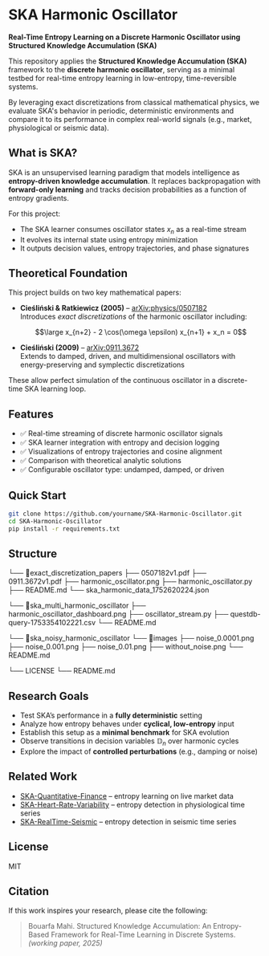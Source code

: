 # SKA Harmonic Oscillator


**Real-Time Entropy Learning on a Discrete Harmonic Oscillator using Structured Knowledge Accumulation (SKA)**

This repository applies the **Structured Knowledge Accumulation (SKA)** framework to the **discrete harmonic oscillator**, serving as a minimal testbed for real-time entropy learning in low-entropy, time-reversible systems.

By leveraging exact discretizations from classical mathematical physics, we evaluate SKA's behavior in periodic, deterministic environments and compare it to its performance in complex real-world signals (e.g., market, physiological or seismic data).



## What is SKA?

SKA is an unsupervised learning paradigm that models intelligence as **entropy-driven knowledge accumulation**. It replaces backpropagation with **forward-only learning** and tracks decision probabilities as a function of entropy gradients.

For this project:
- The SKA learner consumes oscillator states $x_n$ as a real-time stream
- It evolves its internal state using entropy minimization
- It outputs decision values, entropy trajectories, and phase signatures



##  Theoretical Foundation

This project builds on two key mathematical papers:

- **Cieśliński & Ratkiewicz (2005)** – [arXiv:physics/0507182](https://arxiv.org/abs/physics/0507182)  
  Introduces *exact discretizations* of the harmonic oscillator including:


  $$\large x_{n+2} - 2 \cos(\omega \epsilon)  x_{n+1} + x_n = 0$$


- **Cieśliński (2009)** – [arXiv:0911.3672](https://arxiv.org/abs/0911.3672)  
  Extends to damped, driven, and multidimensional oscillators with energy-preserving and symplectic discretizations

These allow perfect simulation of the continuous oscillator in a discrete-time SKA learning loop.


##  Features

- ✅ Real-time streaming of discrete harmonic oscillator signals
- ✅ SKA learner integration with entropy and decision logging
- ✅ Visualizations of entropy trajectories and cosine alignment
- ✅ Comparison with theoretical analytic solutions
- ✅ Configurable oscillator type: undamped, damped, or driven



##  Quick Start

```bash
git clone https://github.com/yourname/SKA-Harmonic-Oscillator.git
cd SKA-Harmonic-Oscillator
pip install -r requirements.txt
````



##  Structure

└── 📁exact_discretization_papers
    ├── 0507182v1.pdf
    ├── 0911.3672v1.pdf
    ├── harmonic_oscillator.png
    ├── harmonic_oscillator.py
    ├── README.md
    └── ska_harmonic_data_1752620224.json

└── 📁ska_multi_harmonic_oscillator
    ├── harmonic_oscillator_dashboard.png
    ├── oscillator_stream.py
    ├── questdb-query-1753354102221.csv
    └── README.md

└── 📁ska_noisy_harmonic_oscillator
    └── 📁images
        ├── noise_0.0001.png
        ├── noise_0.001.png
        ├── noise_0.01.png
        ├── without_noise.png
    └── README.md

└── LICENSE
└── README.md



##  Research Goals

* Test SKA’s performance in a **fully deterministic** setting
* Analyze how entropy behaves under **cyclical, low-entropy** input
* Establish this setup as a **minimal benchmark** for SKA evolution
* Observe transitions in decision variables $\mathbb{D}_n$ over harmonic cycles
* Explore the impact of **controlled perturbations** (e.g., damping or noise)



##  Related Work

* [SKA-Quantitative-Finance](https://github.com/quantiota/SKA-quantitative-finance) – entropy learning on live market data
* [SKA-Heart-Rate-Variability](https://github.com/quantiota/SKA-Heart-Rate-Variability) – entropy detection in physiological time series
* [SKA-RealTime-Seismic](https://github.com/quantiota/SKA-RealTime-Seismic) – entropy detection in seismic time series


##  License

MIT


##  Citation

If this work inspires your research, please cite the following:

> Bouarfa Mahi. Structured Knowledge Accumulation: An Entropy-Based Framework for Real-Time Learning in Discrete Systems. *(working paper, 2025)*



